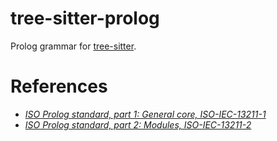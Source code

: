 # tree-sitter-prolog

Prolog grammar for [tree-sitter](https://github.com/tree-sitter/tree-sitter).

# References

- [_ISO Prolog standard, part 1: General core, ISO-IEC-13211-1_](https://annas-archive.org/md5/2ab8eeb4b91b6c75ccb9f80a8cc446e4)
- [_ISO Prolog standard, part 2: Modules, ISO-IEC-13211-2_](https://annas-archive.org/md5/476731b3fea9384b12f5e6c2f42960c8)
